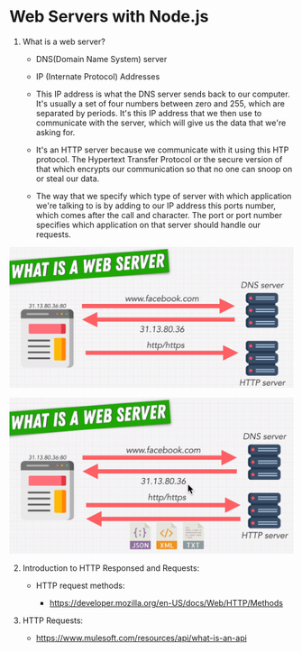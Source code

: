 # Web Servers with Node.js

1. What is a web server?

    - DNS(Domain Name System) server

    - IP (Internate Protocol) Addresses

    - This IP address is what the DNS server sends back to our computer. It's usually a set of four numbers between zero and 255, which are separated by periods. It's this IP address that we then use to communicate with the server, which will give us the data that we're asking for.
    
    - It's an HTTP server because we communicate with it using this HTP protocol.
    The Hypertext Transfer Protocol or the secure version of that which encrypts our communication so that no one can snoop on or steal our data.

    -  The way that we specify which type of server with which application we're talking to is by adding to our IP address
    this ports number, which comes after the call and character.
    The port or port number specifies which application on that server should handle our requests.

![](what_is_a_web_server.PNG)

![](web_server_2.PNG)

2. Introduction to HTTP Responsed and Requests:

    - HTTP request methods:

        - https://developer.mozilla.org/en-US/docs/Web/HTTP/Methods
    
3. HTTP Requests:

    - https://www.mulesoft.com/resources/api/what-is-an-api